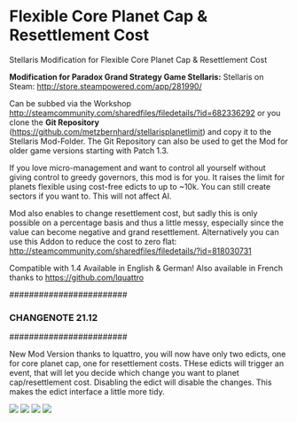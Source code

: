 # Flexible Core Planet Cap & Resettlement Cost

Stellaris Modification for Flexible Core Planet Cap & Resettlement Cost

**Modification for Paradox Grand Strategy Game Stellaris:**
Stellaris on Steam: http://store.steampowered.com/app/281990/

Can be subbed via the Workshop http://steamcommunity.com/sharedfiles/filedetails/?id=682336292 or you clone the **Git Repository** (https://github.com/metzbernhard/stellarisplanetlimit) and copy it to the Stellaris Mod-Folder. The Git Repository can also be used to get the Mod for older game versions starting with Patch 1.3.

If you love micro-management and want to control all yourself without giving control to greedy governors, this mod is for you. It raises the limit for planets flexible using cost-free edicts to up to ~10k. You can still create sectors if you want to. This will not affect AI. 

Mod also enables to change resettlement cost, but sadly this is only possible on a percentage basis and thus a little messy, especially since the value can become negative and grand resettlement.
Alternatively you can use this Addon to reduce the cost to zero flat: http://steamcommunity.com/sharedfiles/filedetails/?id=818030731

Compatible with 1.4
Available in English & German!
Also available in French thanks to https://github.com/lquattro

########################
### CHANGENOTE 21.12 ###
########################

New Mod Version thanks to lquattro, you will now have only two edicts, one for core planet cap, one for resettlement costs. THese edicts will trigger an event, that will let you decide which change you want to planet cap/resettlement cost. Disabling the edict will disable the changes. This makes the edict interface a little more tidy. 

![](https://github.com/metzbernhard/stellarisplanetlimit/blob/master/screen1.png)
![](https://github.com/metzbernhard/stellarisplanetlimit/blob/master/screen2.png)
![](https://github.com/metzbernhard/stellarisplanetlimit/blob/master/screen3.png)
![](https://github.com/metzbernhard/stellarisplanetlimit/blob/master/screen4.png)

